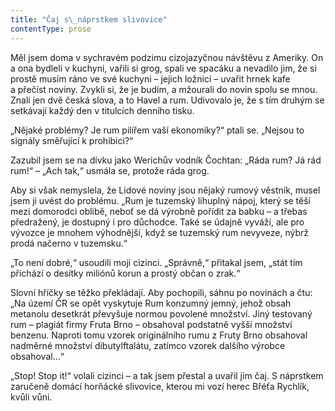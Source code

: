 ```yaml
---
title: "Čaj s\_náprstkem slivovice"
contentType: prose
---
```


  

Měl jsem doma v sychravém podzimu cizojazyčnou návštěvu z Ameriky. On a ona bydleli v kuchyni, vařili si grog, spali ve spacáku a nevadilo jim, že si prostě musím ráno ve své kuchyni – jejich ložnici – uvařit hrnek kafe a přečíst noviny. Zvykli si, že je budím, a mžourali do novin spolu se mnou. Znali jen dvě česká slova, a to Havel a rum. Udivovalo je, že s tím druhým se setkávají každý den v titulcích denního tisku.

„Nějaké problémy? Je rum pilířem vaší ekonomiky?“ ptali se. „Nejsou to signály směřující k prohibici?“

Zazubil jsem se na dívku jako Werichův vodník Čochtan: „Ráda rum? Já rád rum!“ – „Ach tak,“ usmála se, protože ráda grog.

Aby si však nemyslela, že Lidové noviny jsou nějaký rumový věstník, musel jsem ji uvést do problému. „Rum je tuzemský lihuplný nápoj, který se těší mezi domorodci oblibě, neboť se dá výrobně pořídit za babku – a třebas předražený, je dostupný i pro důchodce. Také se údajně vyváží, ale pro vývozce je mnohem výhodnější, když se tuzemský rum nevyveze, nýbrž prodá načerno v tuzemsku.“

„To není dobré,“ usoudili moji cizinci. „Správně,“ přitakal jsem, „stát tím přichází o desítky miliónů korun a prostý občan o zrak.“

Slovní hříčky se těžko překládají. Aby pochopili, sáhnu po novinách a čtu: „Na území ČR se opět vyskytuje Rum konzumný jemný, jehož obsah metanolu desetkrát převyšuje normou povolené množství. Jiný testovaný rum – plagiát firmy Fruta Brno – obsahoval podstatně vyšší množství benzenu. Naproti tomu vzorek originálního rumu z Fruty Brno obsahoval nadměrné množství dibutylftalátu, zatímco vzorek dalšího výrobce obsahoval…“

„Stop! Stop it!“ volali cizinci – a tak jsem přestal a uvařil jim čaj. S náprstkem zaručeně domácí horňácké slivovice, kterou mi vozí herec Břéťa Rychlík, kvůli vůni.
